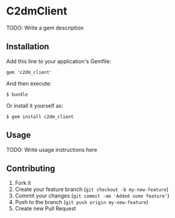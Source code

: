 # C2dmClient

TODO: Write a gem description

## Installation

Add this line to your application's Gemfile:

    gem 'c2dm_client'

And then execute:

    $ bundle

Or install it yourself as:

    $ gem install c2dm_client

## Usage

TODO: Write usage instructions here

## Contributing

1. Fork it
2. Create your feature branch (`git checkout -b my-new-feature`)
3. Commit your changes (`git commit -am 'Added some feature'`)
4. Push to the branch (`git push origin my-new-feature`)
5. Create new Pull Request
